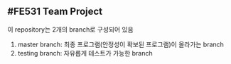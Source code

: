 #FE531 Team Project
----
이 repository는 2개의 branch로 구성되어 있음
1. master branch: 최종 프로그램(안정성이 확보된 프로그램)이 올라가는 branch
2. testing branch: 자유롭게 테스트가 가능한 branch
